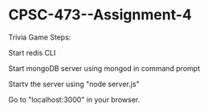 # CPSC-473--Assignment-4
Trivia Game
Steps:

Start redis CLI

Start mongoDB server using mongod in command prompt

Startv the server using "node server.js"

Go to  "localhost:3000" in your browser.
